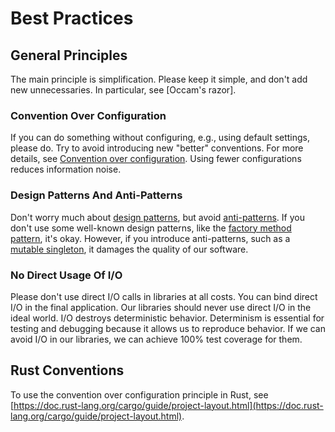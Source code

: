 # Best Practices

## General Principles

The main principle is simplification. Please keep it simple, and don't add new unnecessaries. In particular, see [Occam's razor].

### Convention Over Configuration

If you can do something without configuring, e.g., using default settings, please do. Try to avoid introducing new "better" conventions. For more details, see [Convention over configuration](https://en.wikipedia.org/wiki/Convention_over_configuration). Using fewer configurations reduces information noise.

### Design Patterns And Anti-Patterns

Don't worry much about [design patterns](https://en.wikipedia.org/wiki/Software_design_pattern), but avoid [anti-patterns](https://en.wikipedia.org/wiki/Anti-pattern). If you don't use some well-known design patterns, like the [factory method pattern](https://en.wikipedia.org/wiki/Factory_method_pattern), it's okay. However, if you introduce anti-patterns, such as a [mutable singleton](https://en.wikipedia.org/wiki/Singleton_pattern), it damages the quality of our software.

### No Direct Usage Of I/O

Please don't use direct I/O calls in libraries at all costs. You can bind direct I/O in the final application. Our libraries should never use direct I/O in the ideal world. I/O destroys deterministic behavior. Determinism is essential for testing and debugging because it allows us to reproduce behavior. If we can avoid I/O in our libraries, we can achieve 100% test coverage for them. 

## Rust Conventions

To use the convention over configuration principle in Rust, see [https://doc.rust-lang.org/cargo/guide/project-layout.html](https://doc.rust-lang.org/cargo/guide/project-layout.html).
